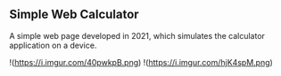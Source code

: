 ## Simple Web Calculator
A simple web page developed in 2021, which simulates the calculator application on a device.

!(https://i.imgur.com/40pwkpB.png) !(https://i.imgur.com/hjK4spM.png)